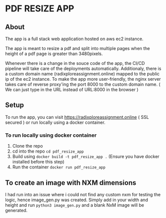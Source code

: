 # PDF RESIZE APP

## About

The app is a full stack web application hosted on aws ec2 instance.

The app is meant to resize a pdf and split into multiple pages when the height of a pdf page is greater than 3480pixels.

Whenever there is a change in the souce code of the app, the CI/CD pipeline will take care of the deployments automatically. Additionaly, there is a custom domain name (radixploreassignment.online) mapped to the public ip of the ec2 instance. 
To make the app more user-friendly, the nginx server takes care of reverse proxy'ing the port 8000 to the custom domain name. ( We can just type in the URL instead of URL:8000 in the browser )

## Setup

To run the app, you can visit https://radixploreassignment.online ( SSL secured ) or run locally using a docker container.

### To run locally using docker container

1. Clone the repo
2. cd into the repo `cd pdf_resize_app`
3. Build using `docker build -t pdf_resize_app .` (Ensure you have docker installed before this step)
4. Run the container `docker run pdf_resize_app`

## To create an image with NXM dimensions

I had run into an issue where i could not find any custom nxm for testing the logic, hence image_gen.py was created. 
Simply add in your width and height and run `python3 image_gen.py` and a blank NxM image will be generated.
